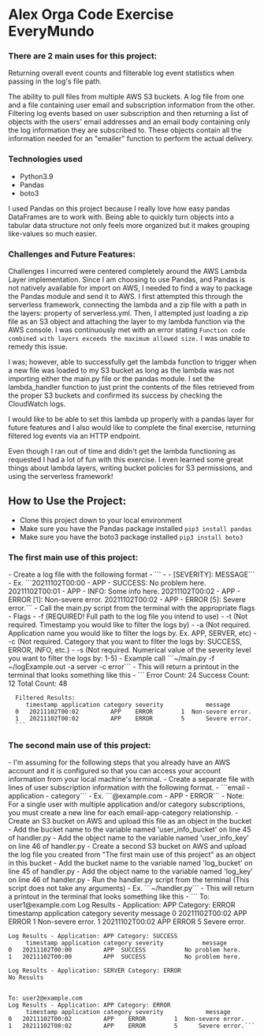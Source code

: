 <h1>Alex Orga Code Exercise EveryMundo</h1>

<h3>There are 2 main uses for this project:</h3>

Returning overall event counts and filterable log event statistics when passing in the log's file path. 

The ability to pull files from multiple AWS S3 buckets. A log file from one and a file containing user email and subscription information from the other. Filtering log events based on user subscription and then returning a list of objects with the users' email addresses and an email body containing only the log information they are subscribed to. These objects contain all the information needed for an "emailer" function to perform the actual delivery. 

<h3>Technologies used</h3>

- Python3.9
- Pandas
- boto3

I used Pandas on this project because I really love how easy pandas DataFrames are to work with. Being able to quickly turn objects into a tabular data structure not only feels more organized but it makes grouping like-values so much easier.

<h3>Challenges and Future Features:</h3>

Challenges I incurred were centered completely around the AWS Lambda Layer implementation. Since I am choosing to use Pandas, and Pandas is not natively available for import on AWS, I needed to find a way to package the Pandas module and send it to AWS. I first attempted this through the serverless framework, connecting the lambda and a zip file with a path in the layers: property of serverless.yml.  Then, I attempted just loading a zip file as an S3 object and attaching the layer to my lambda function via the AWS console. I was continuously met with an error stating ```Function code combined with layers exceeds the maximum allowed size.```  I was unable to remedy this issue.

I was; however, able to successfully get the lambda function to trigger when a new file was loaded to my S3 bucket as long as the lambda was not importing either the main.py file or the pandas module. I set the lambda_handler function to just print the contents of the files retrieved from the proper S3 buckets and confirmed its success by checking the CloudWatch logs.

I would like to be able to set this lambda up properly with a pandas layer for future features and I also would like to complete the final exercise, returning filtered log events via an HTTP endpoint.

Even though I ran out of time and didn't get the lambda functioning as requested I had a lot of fun with this exercise. I even learned some great things about lambda layers, writing bucket policies for S3 permissions, and using the serverless framework! 


<h2>How to Use the Project:</h2>

- Clone this project down to your local environment
- Make sure you have the Pandas package installed ```pip3 install pandas```
- Make sure you have the boto3 package installed ```pip3 install boto3```


<h3>The first main use of this project:</h3>
  - Create a log file with the following format
    - ```<TIMESTAMP> - <APPLICATION> - <CATEGORY>[SEVERITY]: MESSAGE```
    - Ex. ```20211102T00:00 - APP - SUCCESS: No problem here.
  20211102T00:01 - APP - INFO: Some info here.
  20211102T00:02 - APP - ERROR [1]: Non-severe
  error. 20211102T00:02 - APP - ERROR [5]: Severe
  error.```
  - Call the main.py script from the terminal with the appropriate flags
    - Flags
      - -f (REQUIRED! Full path to the log file you intend to use)
      - -t (Not required. Timestamp you would like to filter the logs by)
      - -a (Not required. Application name you would like to filter the logs by. Ex. APP, SERVER, etc)
      - -c (Not required. Category that you want to filter the logs by: SUCCESS, ERROR, INFO, etc.)
      - -s (Not required. Numerical value of the severity level you want to filter the logs by: 1-5)
  - Example call ```~/main.py -f ~/logExample.out -a server -c error```
  - This will return a printout in the terminal that looks something like this
    - ```
      Error Count: 24
      Success Count: 12
      Total Count: 48

      Filtered Results:
         timestamp application category severity            message
      0   20211102T00:02         APP    ERROR        1  Non-severe error.
      1   20211102T00:02         APP    ERROR        5      Severe error.
      ```

<h3>The second main use of this project:</h3>
  - I'm assuming for the following steps that you already have an AWS account and it is configured so that you can access your account information from your local machine's terminal.
  - Create a separate file with lines of user subscription information with the following format.  
    - ```email - application - category```
    - Ex. ```<your_name>@example.com - APP - ERROR```
    - Note: For a single user with multiple application and/or category subscriptions, you must create a new line for each email-app-category relationship.
  - Create an S3 bucket on AWS and upload this file as an object in the bucket
    - Add the bucket name to the variable named 'user_info_bucket' on line 45 of handler.py
    - Add the object name to the variable named 'user_info_key' on line 46 of handler.py
  - Create a second S3 bucket on AWS and upload the log file you created from "The first main use of this project" as an object in this bucket
    - Add the bucket name to the variable named 'log_bucket' on line 45 of handler.py
    - Add the object name to the variable named 'log_key' on line 46 of handler.py
  - Run the handler.py script from the terminal (This script does not take any arguments)
  - Ex. ```~/handler.py```
  - This will return a printout in the terminal that looks something like this
  - ```
    To: user1@example.com
    Log Results - Application: APP Category: ERROR
         timestamp application category severity            message
    0   20211102T00:02         APP    ERROR        1  Non-severe error.
    1   20211102T00:02         APP    ERROR        5      Severe error.

    Log Results - Application: APP Category: SUCCESS
         timestamp application category severity           message
    0   20211102T00:00         APP  SUCCESS           No problem here.
    1   20211102T00:00         APP  SUCCESS           No problem here.

    Log Results - Application: SERVER Category: ERROR
    No Results


    To: user2@example.com
    Log Results - Application: APP Category: ERROR
         timestamp application category severity            message
    0   20211102T00:02         APP    ERROR        1  Non-severe error.
    1   20211102T00:02         APP    ERROR        5      Severe error.```

